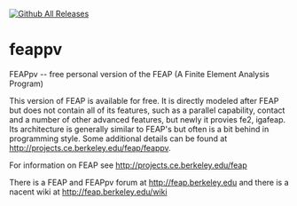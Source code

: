 [![Github All Releases](https://img.shields.io/github/downloads/sanjayg0/feappv/total.svg)]()

# feappv
FEAPpv -- free personal version of the FEAP (A Finite Element Analysis Program)

This version of FEAP is available for free.  It is directly modeled after FEAP but does not contain all of its features, such as a
parallel capability, contact and a number of other advanced features, but newly it provies fe2, igafeap.  Its architecture is generally similar to FEAP's but often is a bit behind in programming style.  Some additional details can be found at http://projects.ce.berkeley.edu/feap/feappv.

For information on FEAP see http://projects.ce.berkeley.edu/feap

There is a FEAP and FEAPpv forum at http://feap.berkeley.edu and there is a nacent wiki at http://feap.berkeley.edu/wiki
